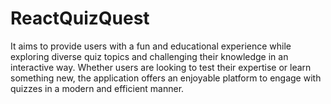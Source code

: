# ReactQuizQuest
It aims to provide users with a fun and educational experience while exploring diverse quiz topics and challenging their knowledge in an interactive way. Whether users are looking to test their expertise or learn something new, the application offers an enjoyable platform to engage with quizzes in a modern and efficient manner.

